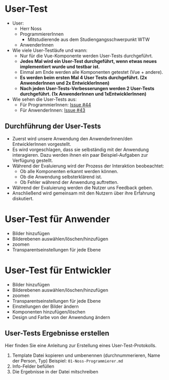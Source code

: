 # User-Test 
- User:
    - Herr Noss
    - ProgrammiererInnen
        - Mitstudierende aus dem Studiengangsschwerpunkt WTW
    - AnwenderInnen
- Wie viele User-Testläufe und wann: 
    - Nur für die Vue-Komponente werden User-Tests durchgeführt.
    - **Jedes Mal wird ein User-Test durchgeführt, wenn etwas neues implementiert wurde und testbar ist.**
    - Einmal am Ende werden alle Komponenten getestet (Vue + andere).
    - **Es werden beim ersten Mal 4 User Tests durchgeführt. (2x AnwenderInnen und 2x EntwicklerInnen)**
    - **Nach jeden User-Tests-Verbesserungen werden 2 User-Tests durchgeführt. (1x AnwenderInnen und 1xEntwicklerInnen)**
- Wie sehen die User-Tests aus:
    - Für ProgrammierInnen: [Issue #44](https://github.com/yannic-bruegger/th-projekt-3/issues/44)
    - Für AnwenderInnen: [Issue #43](https://github.com/yannic-bruegger/th-projekt-3/issues/43)

## Durchführung der User-Tests 
- Zuerst wird unsere Anwendung den AnwenderInnen/den EntwicklerInnen vorgestellt.
- Es wird vorgeschlagen, dass sie selbständig mit der Anwendung interagieren. Dazu werden ihnen ein paar Beispiel-Aufgaben zur Verfügung gestellt.
- Während der Evaluierung wird der Prozess der Interaktion beobeachtet:
    - Ob alle Komponenten erkannt werden können.
    - Ob die Anwendung selbsterklärend ist.
    - Ob Fehler während der Anwendung auftretten.
- Während der Evaluierung werden die Nutzer uns Feedback geben.
- Anschließend wird gemeinsam mit den Nutzern über ihre Erfahrung diskutiert.  
# User-Test für Anwender
- Bilder hinzufügen
- Bilderebenen auswählen/löschen/hinzufügen
- zoomen
- Transparentseinstellungen für jede Ebene

# User-Test für Entwickler
- Bilder hinzufügen
- Bilderebenen auswählen/löschen/hinzufügen
- zoomen
- Transparentseinstellungen für jede Ebene
- Einstellungen der Bilder ändern
- Komponenten hinzufügen/löschen
- Design und Farbe von der Anwendung ändern

## User-Tests Ergebnisse erstellen
Hier finden Sie eine Anleitung zur Erstellung eines User-Test-Protokolls.
1. Template Datei kopieren und umbenennen (durchnummerieren, Name der Person, Typ) Beispiel: ``01-Noss-Programmierer.md``
2. Info-Felder befüllen
3. Die Ergebnisse in der Datei mitschreiben

